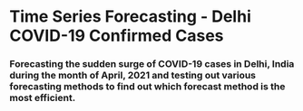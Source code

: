 # Time Series Forecasting - Delhi COVID-19 Confirmed Cases
### Forecasting the sudden surge of COVID-19 cases in Delhi, India during the month of April, 2021 and testing out various forecasting methods to find out which forecast method is the most efficient.
